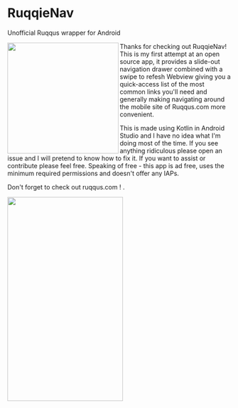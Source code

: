 # RuqqieNav
Unofficial Ruqqus wrapper for Android

<a href="url"><img src="https://i.imgur.com/OVrzyM0.png" align="left" height="250" width="250" ></a>


Thanks for checking out RuqqieNav! 
This is my first attempt at an open source app, it provides a slide-out navigation drawer combined with a swipe to refesh Webview giving you a quick-access list 
of the most common links you'll need and generally making navigating around the mobile site of Ruqqus.com more convenient.

This is made using Kotlin in Android Studio and I have no idea what I'm doing most of the time.
If you see anything ridiculous please open an issue and I will pretend to know how to fix it.
If you want to assist or contribute please feel free. Speaking of free - this app is ad free, uses the minimum required permissions and doesn't offer any IAPs. 

Don't forget to check out ruqqus.com !
.

<a href="url"><img src="https://i.imgur.com/CTzimrE.jpg" align="left" height="460" width="260" ></a>



